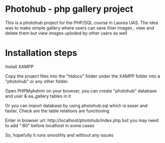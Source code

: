 # Photohub - php gallery project
This is a photohub project for the PHP/SQL course in Laurea UAS. The idea was to make simple gallery where users can save thier images , view and delete them but view images uploded by other users as well

# Installation steps

Install XAMPP

Copy the project files into the "htdocs" folder  under the XAMPP folder into a "photohub" or any other folder.

Open PHPMyAdmin on your browser, you can create "photohub" database and user & ea_gallery tables in it

Or you can import database by using photohub.sql which is easer and faster. Check are the table relations are functioning 

Enter in browser url: http://localhost/photohub/index.php but you may need to add ":80" before localhost in some cases


So, hopefully it runs smoothly and without any issues  
